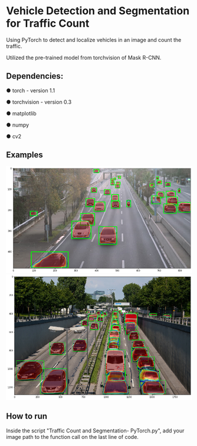 # Vehicle Detection and Segmentation for Traffic Count

Using PyTorch to detect and localize vehicles in an image and count the traffic.

Utilized the pre-trained model from torchvision of Mask R-CNN.

## Dependencies:

  ● torch - version 1.1
  
  ● torchvision - version 0.3
  
  ● matplotlib
  
  ● numpy
  
  ● cv2
 
  
## Examples

![Example 1](examples/example1.png)
![Example 2](examples/example2.png)

## How to run

Inside the script "Traffic Count and Segmentation- PyTorch.py", add your image path to the function call on the last line of code.
